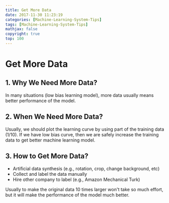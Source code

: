 ```yaml
---
title: Get More Data
date: 2017-11-30 11:23:19
categories: [Machine-Learning-System-Tips]
tags: [Machine-Learning-System-Tips]
mathjax: false
copyright: true
top: 100
---
```


# Get More Data

## 1. Why We Need More Data?

In many situations (low bias learning model), more data usually means better performance of the model.

## 2. When We Need More Data?

Usually, we should plot the learning curve by using part of the training data (1/10). If we have low bias curve, then we are safely increase the training data to get better machine learning model.

## 3. How to Get More Data?

- Artificial data synthesis (e.g., rotation, crop, change background, etc)
- Collect and label the data manually
- Hire other company to label (e.g., Amazon Mechanical Turk)

Usually to make the original data 10 times larger won't take so much effort, but it will make the performance of the model much better.
